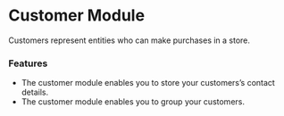 # Customer Module

Customers represent entities who can make purchases in a store.

### Features

- The customer module enables you to store your customers’s contact details.
- The customer module enables you to group your customers.
